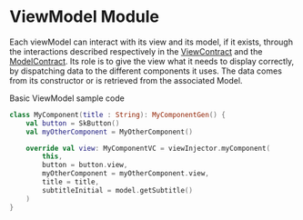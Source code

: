 # ViewModel Module


Each viewModel can interact with its view and its model, if it exists, through the interactions described respectively in the [ViewContract](viewcontract.md) and the [ModelContract](modelcontract.md).
Its role is to give the view what it needs to display correctly, by dispatching data to the different components it uses. The data comes from its constructor or is retrieved from the associated Model.

Basic ViewModel sample code 
```kotlin
class MyComponent(title : String): MyComponentGen() {
    val button = SkButton()
    val myOtherComponent = MyOtherComponent()

    override val view: MyComponentVC = viewInjector.myComponent(
        this,
        button = button.view,
        myOtherComponent = myOtherComponent.view,
        title = title,
        subtitleInitial = model.getSubtitle()
    )
}
```
   